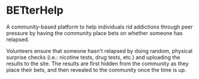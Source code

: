 # BETterHelp

A community-based platform to help individuals rid addictions through peer
pressure by having the community place bets on whether someone has relapsed.

Volunteers ensure that someone hasn't relapsed by doing random, physical
surprise checks (i.e.: nicotine tests, drug tests, etc.) and uploading
the results to the site. The results are first hidden from the community
as they place their bets, and then revealed to the community once the
time is up.
